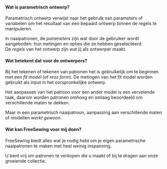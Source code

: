 ---
---

#### Wat is parametrisch ontwerp?

Parametrisch ontwerp verwijst naar het gebruik van parameters of variabelen om het resultaat van een bepaald ontwerp binnen de regels te manipuleren.

In naaipatronen, de *parameters* zijn wat door de gebruiker wordt aangeboden: hun metingen en opties die ze hebben geselecteerd.  
De *regels* van het ontwerp zijn wat jij als ontwerper maakt.

#### Wat betekent dat voor de ontwerpers?

Bij het tekenen of tekenen van patronen het is gebruikelijk om te beginnen met een *fit model* (of *ress form*). De metingen van het fit model worden gebruikt als input in het oorspronkelijke ontwerp.

Het aanpassen van het patroon voor een ander model is een vervelende taak, daarom worden patronen omhoog en omlaag beoordeeld om verschillende maten te dekken.

Maar in een parametrisch naaipatroon, aanpassing aan verschillende maten of modellen *werkt gewoon*.

#### Wat kan FreeSewing voor mij doen?

FreeSewing biedt alles wat je nodig hebt om je eigen parametrische naaipatronen te maken met heel weinig inspanning.

U bent vrij om patronen te verkopen die u maakt of bij te dragen aan onze groeiende collectie.
